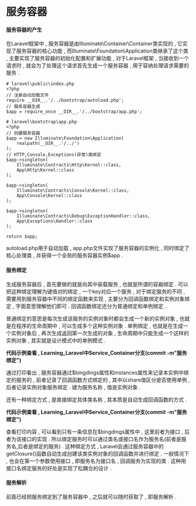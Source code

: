 # 服务容器

#### **服务容器的产生**

在Laravel框架中 , 服务容器是由Illuminate\Container\Container类实现的 , 它实现了服务容器的核心功能 , 而Illuminate\Foundation\Application类继承了这个类 , 主要实现了服务容器的初始化配置和扩展功能 , 对于Laravel框架 , 当接收到一个请求时 , 就会为了处理这个请求首先生成一个服务容器 , 用于容纳处理请求需要的服务 .

```
# laravel\public\index.php
<?php
// 注册自动加载文件
require __DIR__.'/../bootstrap/autoload.php';
// 服务容器生成
$app = require_once __DIR__.'/../bootstrap/app.php';
```

```
# laravel\bootstrap\app.php
<?php
// 创建服务容器
$app = new Illuminate\Foundation\Application(
    realpath(__DIR__.'/../')
);
// HTTP,Console,Exceptions(异常)类绑定
$app->singleton(
    Illuminate\Contracts\Http\Kernel::class,
    App\Http\Kernel::class
);

$app->singleton(
    Illuminate\Contracts\Console\Kernel::class,
    App\Console\Kernel::class
);

$app->singleton(
    Illuminate\Contracts\Debug\ExceptionHandler::class,
    App\Exceptions\Handler::class
);

return $app;
```

autoload.php用于自动加载 , app.php文件实现了服务容器的实例化 , 同时绑定了核心处理类 , 并获得一个全局的服务容器实例$app .

#### **服务绑定**

生成服务容器后 , 首先要做的就是向其中装载服务 , 也就是所谓的容器绑定 . 可以把这种绑定理解为键值对的绑定 , 一个key对应一个服务 , 对于绑定服务的不同 , 需要用到服务容器中不同的绑定函数来实现 , 主要分为回调函数绑定和实例对象绑定 , 字面意思理解他们即可 . 回调函数绑定还分为普通绑定和单例绑定 .

普通绑定的意思是每次生成该服务的实例对象时都会生成一个新的实例对象 , 也就是在程序的生命周期中 , 可以生成多个这种实例对象 . 单例绑定 , 也就是在生成一个实例对象后 , 再次生成返回第一次生成的对象 , 生命周期中只能生成一个这样的实例对象 , 其实就是设计模式中的单例模式 .

**代码示例查看 , Learning\_Laravel中Service\_Container分支\(commit -m"服务绑定"\)**

通过打印看出 , 服务容器通过$bingdings属性和instances属性来记录本实例中绑定的服务的 , 前者记录了回调函数方式绑定的 , 其中以share值区分是否使用单例 , 后者记录实例对象服务绑定 . 键为服务名称 , 值是实例对象 .

还有一种绑定方式 , 是直接绑定具体类名称 , 其本质是自动生成回调函数的方式 .

**代码示例查看 , Learning\_Laravel中Service\_Container分支\(commit -m"服务绑定"\)**

查看打印内容 , 可以看到只有一条信息在$bingdings属性中 , 这里前者为接口 , 后者为该接口的实现 . 所以绑定服务时可以通过类名或接口名作为服务名\(前者是服务名,后者是绑定的服务\) . 这种绑定方式 , Laravel会通过服务容器中的getClosure\(\)函数自动生成创建该类实例对象的回调函数并进行绑定 .  一般情况下 , 也会在第一个参数使用接口 , 即服务名为接口名 , 回调服务为实现的类 . 这种用接口名绑定服务的好处是实现了松耦合的设计 . 

#### 服务解析

前面已经把服务绑定到了服务容器中 , 之后就可以随时获取了 , 即服务解析 . 

